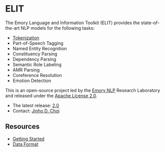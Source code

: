# ELIT

The Emory Language and Information Toolkit (ELIT) provides the state-of-the-art NLP models for the following tasks:

* [Tokenization](docs/tokenization.md)
* Part-of-Speech Tagging
* Named Entity Recognition
* Constituency Parsing
* Dependency Parsing
* Semantic Role Labeling
* AMR Parsing
* Coreference Resolution
* Emotion Detection

This is an open-source project led by the [Emory NLP](http://nlp.cs.emory.edu/) Research Laboratory and released under the [Apache License 2.0](LICENSE).

* The latest release: [2.0]()
* Contact: [Jinho D. Choi](http://www.cs.emory.edu/~choi)

## Resources

* [Getting Started]()
* [Data Format](docs/data_format.md)
